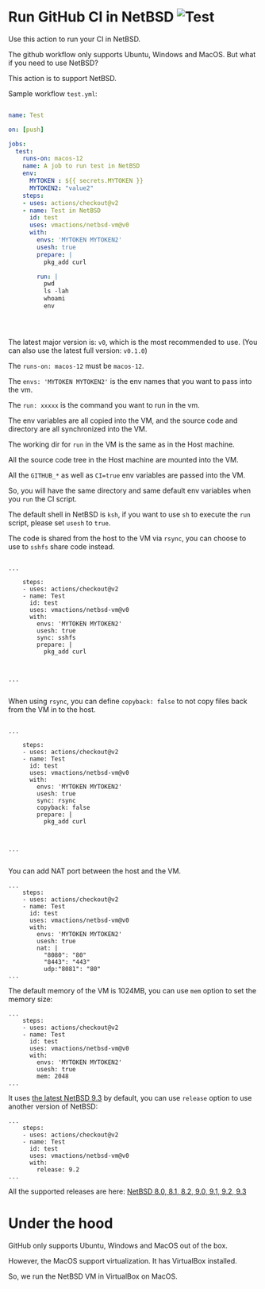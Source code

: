 # Run GitHub CI in NetBSD ![Test](https://github.com/vmactions/netbsd-vm/workflows/Test/badge.svg)

Use this action to run your CI in NetBSD.

The github workflow only supports Ubuntu, Windows and MacOS. But what if you need to use NetBSD?

This action is to support NetBSD.


Sample workflow `test.yml`:

```yml

name: Test

on: [push]

jobs:
  test:
    runs-on: macos-12
    name: A job to run test in NetBSD
    env:
      MYTOKEN : ${{ secrets.MYTOKEN }}
      MYTOKEN2: "value2"
    steps:
    - uses: actions/checkout@v2
    - name: Test in NetBSD
      id: test
      uses: vmactions/netbsd-vm@v0
      with:
        envs: 'MYTOKEN MYTOKEN2'
        usesh: true
        prepare: |
          pkg_add curl

        run: |
          pwd
          ls -lah
          whoami
          env





```


The latest major version is: `v0`, which is the most recommended to use. (You can also use the latest full version: `v0.1.0`)  



The `runs-on: macos-12` must be `macos-12`.

The `envs: 'MYTOKEN MYTOKEN2'` is the env names that you want to pass into the vm.

The `run: xxxxx`  is the command you want to run in the vm.

The env variables are all copied into the VM, and the source code and directory are all synchronized into the VM.

The working dir for `run` in the VM is the same as in the Host machine.

All the source code tree in the Host machine are mounted into the VM.

All the `GITHUB_*` as well as `CI=true` env variables are passed into the VM.

So, you will have the same directory and same default env variables when you `run` the CI script.

The default shell in NetBSD is `ksh`, if you want to use `sh` to execute the `run` script, please set `usesh` to `true`.

The code is shared from the host to the VM via `rsync`, you can choose to use to `sshfs` share code instead.


```

...

    steps:
    - uses: actions/checkout@v2
    - name: Test
      id: test
      uses: vmactions/netbsd-vm@v0
      with:
        envs: 'MYTOKEN MYTOKEN2'
        usesh: true
        sync: sshfs
        prepare: |
          pkg_add curl



...


```


When using `rsync`,  you can define `copyback: false` to not copy files back from the VM in to the host.


```

...

    steps:
    - uses: actions/checkout@v2
    - name: Test
      id: test
      uses: vmactions/netbsd-vm@v0
      with:
        envs: 'MYTOKEN MYTOKEN2'
        usesh: true
        sync: rsync
        copyback: false
        prepare: |
          pkg_add curl



...


```



You can add NAT port between the host and the VM.

```
...
    steps:
    - uses: actions/checkout@v2
    - name: Test
      id: test
      uses: vmactions/netbsd-vm@v0
      with:
        envs: 'MYTOKEN MYTOKEN2'
        usesh: true
        nat: |
          "8080": "80"
          "8443": "443"
          udp:"8081": "80"
...
```


The default memory of the VM is 1024MB, you can use `mem` option to set the memory size:

```
...
    steps:
    - uses: actions/checkout@v2
    - name: Test
      id: test
      uses: vmactions/netbsd-vm@v0
      with:
        envs: 'MYTOKEN MYTOKEN2'
        usesh: true
        mem: 2048
...
```



It uses [the latest NetBSD 9.3](conf/default.release.conf) by default, you can use `release` option to use another version of NetBSD:

```
...
    steps:
    - uses: actions/checkout@v2
    - name: Test
      id: test
      uses: vmactions/netbsd-vm@v0
      with:
        release: 9.2
...
```

All the supported releases are here: [NetBSD  8.0, 8.1, 8.2, 9.0, 9.1, 9.2, 9.3](conf)


# Under the hood

GitHub only supports Ubuntu, Windows and MacOS out of the box.

However, the MacOS support virtualization. It has VirtualBox installed.

So, we run the NetBSD VM in VirtualBox on MacOS.


